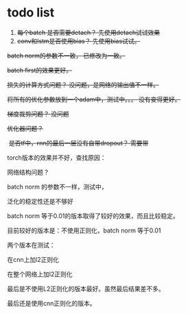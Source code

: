 # todo list
1. ~~每个batch 是否需要detach？ 先使用detach试试效果~~
2. ~~conv和lstm是否使用bias？ 先使用bias试试。~~

~~batch norm的参数不一致， 已修改为一致。~~

~~batch first的效果更好。~~

~~损失的计算方式问题？ 没问题，是网络的输出值不一样。~~

~~将所有的优化参数放到一个adam中，测试中。。。 没有变得更好。~~

~~梯度裁剪问题？ 没问题~~

~~优化器问题？~~

​	~~是否tf中，rnn的最后一层没有自带dropout？ 需要带~~

torch版本的效果并不好，查找原因：

网络结构问题？



batch norm 的参数不一样，测试中，





泛化的稳定性还是不够好





batch norm 等于0.01的版本取得了较好的效果，而且比较稳定。







目前较好的版本是：不使用正则化，batch norm 等于0.01



两个版本在测试：

在cnn上加l2正则化

在整个网络上加l2正则化



最后是不使用L2正则化的版本最好。虽然最后结果差不多。

最后还是使用cnn正则化的版本。

